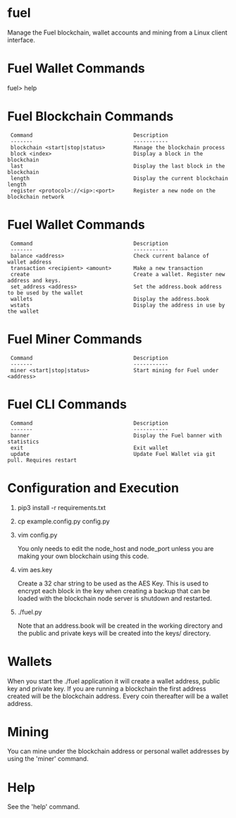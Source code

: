 # fuel

Manage the Fuel blockchain, wallet accounts and mining from a Linux client interface.


Fuel Wallet Commands
===================================================================================================
fuel> help


Fuel Blockchain Commands
===================================================================================================

     Command                                Description
     -------                                -----------
     blockchain <start|stop|status>         Manage the blockchain process
     block <index>                          Display a block in the blockchain
     last                                   Display the last block in the blockchain
     length                                 Display the current blockchain length
     register <protocol>://<ip>:<port>      Register a new node on the blockchain network


Fuel Wallet Commands
===================================================================================================

     Command                                Description
     -------                                -----------
     balance <address>                      Check current balance of wallet address
     transaction <recipient> <amount>       Make a new transaction
     create                                 Create a wallet. Register new address and keys.
     set_address <address>                  Set the address.book address to be used by the wallet
     wallets                                Display the address.book
     wstats                                 Display the address in use by the wallet


Fuel Miner Commands
===================================================================================================

     Command                                Description
     -------                                -----------
     miner <start|stop|status>              Start mining for Fuel under <address>

Fuel CLI Commands
===================================================================================================

     Command                                Description
     -------                                -----------
     banner                                 Display the Fuel banner with statistics
     exit                                   Exit wallet
     update                                 Update Fuel Wallet via git pull. Requires restart


# Configuration and Execution

1. pip3 install -r requirements.txt
2. cp example.config.py config.py
3. vim config.py 

    You only needs to edit the node_host and node_port unless you are making your own blockchain using this code.

4. vim aes.key
     
     Create a 32 char string to be used as the AES Key. This is used to encrypt each block in the key when
     creating a backup that can be loaded with the blockchain node server is shutdown and restarted.
     
5. ./fuel.py

    Note that an address.book will be created in the working directory and the public and private keys will be created 
    into the keys/ directory.

# Wallets

When you start the ./fuel application it will create a wallet address, public key and private key. If you are running
a blockchain the first address created will be the blockchain address. Every coin thereafter will be a wallet address.

# Mining

You can mine under the blockchain address or personal wallet addresses by using the 'miner' command. 

# Help

See the 'help' command.